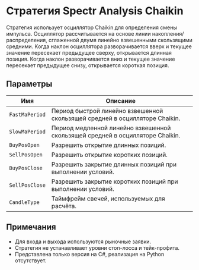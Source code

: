 # Стратегия Spectr Analysis Chaikin

Стратегия использует осциллятор Chaikin для определения смены импульса. Осциллятор рассчитывается на основе линии накопления/распределения, сглаженной двумя линейно взвешенными скользящими средними. Когда наклон осциллятора разворачивается вверх и текущее значение пересекает предыдущее сверху, открывается длинная позиция. Когда наклон разворачивается вниз и текущее значение пересекает предыдущее снизу, открывается короткая позиция.

## Параметры

| Имя | Описание |
|-----|----------|
| `FastMaPeriod` | Период быстрой линейно взвешенной скользящей средней в осцилляторе Chaikin. |
| `SlowMaPeriod` | Период медленной линейно взвешенной скользящей средней в осцилляторе Chaikin. |
| `BuyPosOpen` | Разрешить открытие длинных позиций. |
| `SellPosOpen` | Разрешить открытие коротких позиций. |
| `BuyPosClose` | Разрешить закрытие длинных позиций при выполнении условий. |
| `SellPosClose` | Разрешить закрытие коротких позиций при выполнении условий. |
| `CandleType` | Таймфрейм свечей, используемых для расчёта. |

## Примечания

- Для входа и выхода используются рыночные заявки.
- Стратегия не устанавливает уровни стоп-лосса и тейк-профита.
- Представлена только версия на C#, реализация на Python отсутствует.
